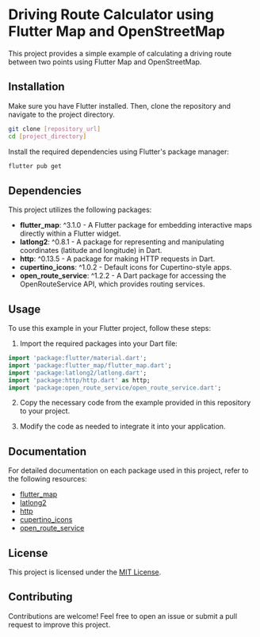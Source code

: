 # Driving Route Calculator using Flutter Map and OpenStreetMap

This project provides a simple example of calculating a driving route between two points using Flutter Map and OpenStreetMap.

## Installation

Make sure you have Flutter installed. Then, clone the repository and navigate to the project directory.

```bash
git clone [repository_url]
cd [project_directory]
```

Install the required dependencies using Flutter's package manager:

```bash
flutter pub get
```

## Dependencies

This project utilizes the following packages:

- **flutter_map**: ^3.1.0 - A Flutter package for embedding interactive maps directly within a Flutter widget.
- **latlong2**: ^0.8.1 - A package for representing and manipulating coordinates (latitude and longitude) in Dart.
- **http**: ^0.13.5 - A package for making HTTP requests in Dart.
- **cupertino_icons**: ^1.0.2 - Default icons for Cupertino-style apps.
- **open_route_service**: ^1.2.2 - A Dart package for accessing the OpenRouteService API, which provides routing services.

## Usage

To use this example in your Flutter project, follow these steps:

1. Import the required packages into your Dart file:

```dart
import 'package:flutter/material.dart';
import 'package:flutter_map/flutter_map.dart';
import 'package:latlong2/latlong.dart';
import 'package:http/http.dart' as http;
import 'package:open_route_service/open_route_service.dart';
```

2. Copy the necessary code from the example provided in this repository to your project.

3. Modify the code as needed to integrate it into your application.

## Documentation

For detailed documentation on each package used in this project, refer to the following resources:

- [flutter_map](https://pub.dev/packages/flutter_map)
- [latlong2](https://pub.dev/packages/latlong2)
- [http](https://pub.dev/packages/http)
- [cupertino_icons](https://pub.dev/packages/cupertino_icons)
- [open_route_service](https://pub.dev/packages/open_route_service)

## License

This project is licensed under the [MIT License](LICENSE).

## Contributing

Contributions are welcome! Feel free to open an issue or submit a pull request to improve this project.
